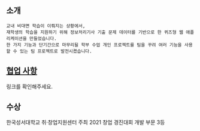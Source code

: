 ## 소개

```
교내 비대면 학습이 이뤄지는 상황에서, 
재학생의 학습을 지원하기 위해 정보처리기사 기출 문제 데이터를 기반으로 한 퀴즈형 웹 애플리케이션을 만들었습니다.
한 가지 기능과 단기간으로 마무리될 학부 수업 개인 프로젝트를 팀을 꾸려 여러 기능을 사용할 수 있는 팀 프로젝트로 발전시켰습니다.
```

## [협업 사항](https://github.com/javascript-united-project/.github/discussions)

링크를 확인해주세요.

## 수상

한국성서대학교 취·창업지원센터 주최 2021 창업 경진대회 개발 부문 3등
